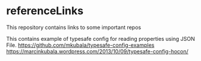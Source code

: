 # referenceLinks
This repository contains links to some important repos

This contains example of typesafe config for reading properties using JSON File. 
https://github.com/mkubala/typesafe-config-examples
https://marcinkubala.wordpress.com/2013/10/09/typesafe-config-hocon/




